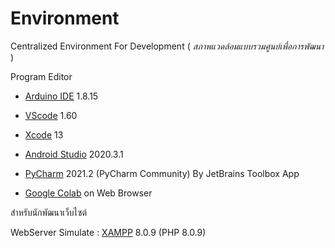# Environment
Centralized Environment For Development ( _สภาพแวดล้อมแบบรวมศูนย์เพื่อการพัฒนา_ )

Program Editor

- [Arduino IDE](https://www.arduino.cc/en/software) 1.8.15

- [VScode](https://code.visualstudio.com/) 1.60

- [Xcode](https://developer.apple.com/xcode/) 13

- [Android Studio](https://developer.android.com/studio) 2020.3.1

- [PyCharm](https://www.jetbrains.com/) 2021.2 (PyCharm Community) By JetBrains Toolbox App

- [Google Colab](https://colab.research.google.com/) on Web Browser

สำหรับนักพัฒนาเว็บไซต์

WebServer Simulate : [XAMPP](https://www.apachefriends.org/download.html) 8.0.9 (PHP 8.0.9)

